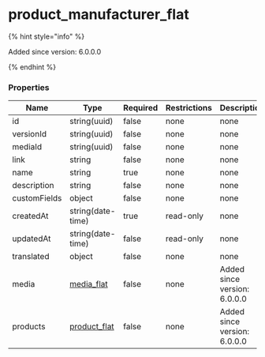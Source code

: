 
# product_manufacturer_flat

{% hint style="info" %}

Added since version: 6.0.0.0

{% endhint %}

### Properties

|Name|Type|Required|Restrictions|Description|
|---|---|---|---|---|
|id|string(uuid)|false|none|none|
|versionId|string(uuid)|false|none|none|
|mediaId|string(uuid)|false|none|none|
|link|string|false|none|none|
|name|string|true|none|none|
|description|string|false|none|none|
|customFields|object|false|none|none|
|createdAt|string(date-time)|true|read-only|none|
|updatedAt|string(date-time)|false|read-only|none|
|translated|object|false|none|none|
|media|[media_flat](/schema/media_flat)|false|none|Added since version: 6.0.0.0|
|products|[product_flat](/schema/product_flat)|false|none|Added since version: 6.0.0.0|
